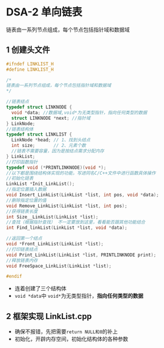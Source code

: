 # DSA-2 单向链表

链表由一系列节点组成，每个节点包括指针域和数据域



## 1 创建头文件


```c++
#ifndef LINKLIST_H
#define LINKLIST_H

/*
链表由一系列节点组成，每个节点包括指针域和数据域
*/

//链表结点
typedef struct LINKNODE {
  void *data; //数据域,void*为无类型指针，指向任何类型的数据
  struct LINKNODE *next; //指针域
} LinkNode;
//链表结构体
typedef struct LINKLIST {
  LinkNode *head; // 1、找到头结点
  int size;       // 2、元素个数
  //链表不需要容量，因为是按结点需求分配内存
} LinkList;
//打印函数指针
typedef void (*PRINTLINKNODE)(void *);
//以下都是围绕结构体实现的功能，写进同名C/C++文件中进行函数具体操作
//初始化链表
LinkList *Init_LinkList();
//指定位置插入数据
void Insert_LinkList(LinkList *list, int pos, void *data);
//删除指定位置的值
void Remove_LinkList(LinkList *list, int pos);
//获得链表长度
int Size__LinkList(LinkList *list);
//查找（根据指针查找） 不一定要放到这里，看看能否跟其他功能结合
int Find_linkList(LinkList *list, void *data);

//返回第一个结点
void *Front_LinkList(LinkList *list);
//打印链表结点
void Print_LinkList(LinkList *list, PRINTLINKNODE print);
//释放链表内存
void FreeSpace_LinkList(LinkList *list);

#endif
```

- 连着创建了三个结构体
- `void *data`中 `void*`为无类型指针，**指向任何类型的数据**


## 2 框架实现 LinkList.cpp

- 确保不报错，先把需要`return NULL和0`的补上
- 初始化，开辟内存空间，初始化结构体的各种参数




